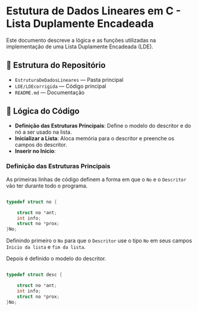 # Estutura de Dados Lineares em C - Lista Duplamente Encadeada

Este documento descreve a lógica e as funções utilizadas na implementação de uma Lista Duplamente Encadeada (LDE).

## 📁 Estrutura do Repositório

- `EstruturaDeDadosLineares` — Pasta principal
- `LDE/LDEcorrigida` — Código principal
- `README.md` — Documentação

## 🧠 Lógica do Código

- **Definição das Estruturas Principais**: Define o modelo do descritor e do nó a ser usado na lista.
- **Inicializar a Lista**: Aloca memória para o descritor e preenche os campos do descritor.
- **Inserir no Inicio**: 

### Definição das Estruturas Principais

As primeiras linhas de código definem a forma em que o `No` e o `Descritor` vão ter durante todo o programa.

```c

typedef struct no {

    struct no *ant;
    int info;
    struct no *prox;
}No;

```
Definindo primeiro o `No` para que o `Descritor` use o tipo `No` em seus campos `Inicio da lista` e `fim da lista`.

Depois é definido o modelo do descritor.

```c

typedef struct desc {

    struct no *ant;
    int info;
    struct no *prox;
}No;



```
